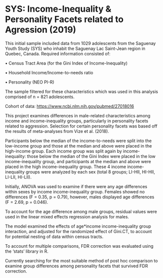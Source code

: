 # SYS: Income-Inequality & Personality Facets related to Agression (2019)

This initial sample included data from 1029 adolescents from the Saguenay Youth Study (SYS) who inhabit the Saguenay Lac Saint-Jean region in Quebec, Canada. Required information consisted of:

•	Census Tract Area (for the Gini Index of Income-Inequality)

•	Household Income/Income-to-needs ratio 

•	Personality (NEO PI-R)

The sample filtered for these characteristics which was used in this analysis comprised of n = 821 adolescents.

Cohort of data: https://www.ncbi.nlm.nih.gov/pubmed/27018016

This project examines differences in male-related characteristics among income and income-inequality groups, particularly in personality facets related to aggression.
Selection for certain personality facets was based off the results of meta-analyses from Vize et al. (2018).

Participants below the median of the income-to-needs were split into the low-income group and those at the median and above were placed in the high-income group. Each income group was split again by income-inequality: those below the median of the Gini Index were placed in the low income-inequality group, and participants at the median and above were placed in the high income-inequality group. These 4 income income-inequality groups were analyzed by each sex (total 8 groups; LI-HII, HI-HII, LI-LII, HI-LII).

Initially, ANOVA was used to examine if there were any age differences within sexes by income income-inequality group.
Females showed no differences (F = 0.35, p = 0.79), however, males displayed age differences (F = 2.69, p = 0.046). 

To account for the age difference among male groups, residual values were used in the linear mixed effects regression analysis for males.

The model examined the effects of age*income income-inequality group interaction, and adjusted for the randomized effect of Gini.CT, to account for potential nesting of data within census tracts.

To account for multiple comparisons, FDR correction was evaluated using the ‘stats’ library in R.

Currently searching for the most suitable method of post hoc comparison to examine group differences among personality facets that survived FDR correction.
